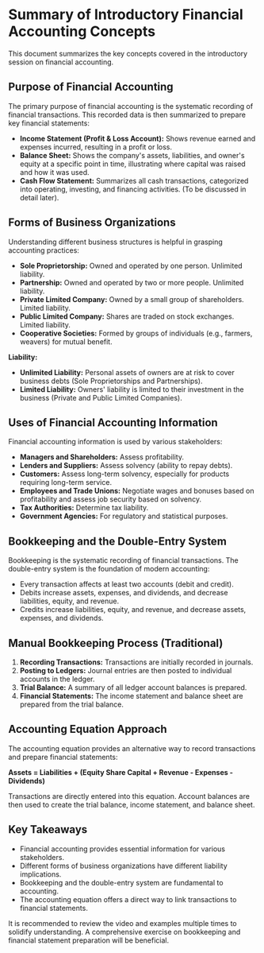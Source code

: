 # Summary of Introductory Financial Accounting Concepts

This document summarizes the key concepts covered in the introductory session on financial accounting.

## Purpose of Financial Accounting

The primary purpose of financial accounting is the systematic recording of financial transactions. This recorded data is then summarized to prepare key financial statements:

*   **Income Statement (Profit & Loss Account):** Shows revenue earned and expenses incurred, resulting in a profit or loss.
*   **Balance Sheet:** Shows the company's assets, liabilities, and owner's equity at a specific point in time, illustrating where capital was raised and how it was used.
*   **Cash Flow Statement:** Summarizes all cash transactions, categorized into operating, investing, and financing activities. (To be discussed in detail later).

## Forms of Business Organizations

Understanding different business structures is helpful in grasping accounting practices:

*   **Sole Proprietorship:** Owned and operated by one person. Unlimited liability.
*   **Partnership:** Owned and operated by two or more people. Unlimited liability.
*   **Private Limited Company:** Owned by a small group of shareholders. Limited liability.
*   **Public Limited Company:** Shares are traded on stock exchanges. Limited liability.
*   **Cooperative Societies:** Formed by groups of individuals (e.g., farmers, weavers) for mutual benefit.

**Liability:**

*   **Unlimited Liability:** Personal assets of owners are at risk to cover business debts (Sole Proprietorships and Partnerships).
*   **Limited Liability:** Owners' liability is limited to their investment in the business (Private and Public Limited Companies).

## Uses of Financial Accounting Information

Financial accounting information is used by various stakeholders:

*   **Managers and Shareholders:** Assess profitability.
*   **Lenders and Suppliers:** Assess solvency (ability to repay debts).
*   **Customers:** Assess long-term solvency, especially for products requiring long-term service.
*   **Employees and Trade Unions:** Negotiate wages and bonuses based on profitability and assess job security based on solvency.
*   **Tax Authorities:** Determine tax liability.
*   **Government Agencies:** For regulatory and statistical purposes.

## Bookkeeping and the Double-Entry System

Bookkeeping is the systematic recording of financial transactions. The double-entry system is the foundation of modern accounting:

*   Every transaction affects at least two accounts (debit and credit).
*   Debits increase assets, expenses, and dividends, and decrease liabilities, equity, and revenue.
*   Credits increase liabilities, equity, and revenue, and decrease assets, expenses, and dividends.

## Manual Bookkeeping Process (Traditional)

1.  **Recording Transactions:** Transactions are initially recorded in journals.
2.  **Posting to Ledgers:** Journal entries are then posted to individual accounts in the ledger.
3.  **Trial Balance:** A summary of all ledger account balances is prepared.
4.  **Financial Statements:** The income statement and balance sheet are prepared from the trial balance.

## Accounting Equation Approach

The accounting equation provides an alternative way to record transactions and prepare financial statements:

**Assets = Liabilities + (Equity Share Capital + Revenue - Expenses - Dividends)**

Transactions are directly entered into this equation. Account balances are then used to create the trial balance, income statement, and balance sheet.

## Key Takeaways

*   Financial accounting provides essential information for various stakeholders.
*   Different forms of business organizations have different liability implications.
*   Bookkeeping and the double-entry system are fundamental to accounting.
*   The accounting equation offers a direct way to link transactions to financial statements.

It is recommended to review the video and examples multiple times to solidify understanding. A comprehensive exercise on bookkeeping and financial statement preparation will be beneficial.
